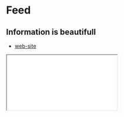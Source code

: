 # Feed


## Information is beautifull

- [web-site](https://informationisbeautiful.net/)

<iframe src="rss.bloople.net/?url=http%3A%2F%2Ffeeds.feedburner.com%2FInformationIsBeautiful&detail=100&limit=3&showicon=true&type=html"></iframe>